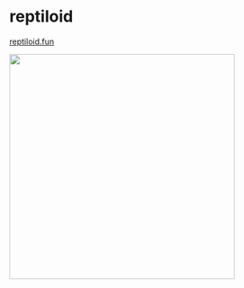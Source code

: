 # reptiloid

[reptiloid.fun](reptiloid.fun)

<img src="https://storage.yandexcloud.net/reptiloid/reptiloid1.jpg" alt="" data-canonical-src="[https://gyazo.com/eb5c5741b6a9a16c692170a41a49c858.png](https://storage.yandexcloud.net/reptiloid/reptiloid1.jpg)https://storage.yandexcloud.net/reptiloid/reptiloid1.jpg" width="400" class="center" />
